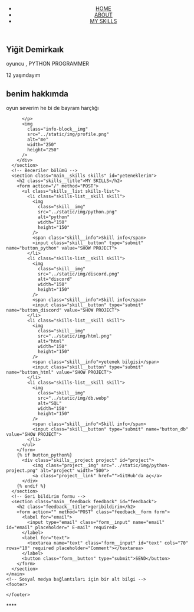 <!DOCTYPE html>
<html lang="en">
  <head>
    <meta charset="UTF-8" />
    <meta
      name="viewport"
      content="width=device-width, user-scalable=no, initial-scale=1.0, maximum-scale=1.0, minimum-scale=1.0"
    />
    <meta http-equiv="X-UA-Compatible" content="ie=edge" />
    <link rel="stylesheet" href="../static/css/style.css" />
    <title>Portföy</title>
  </head>
  <body>
    <header class="header">
      <nav class="header__nav main-nav">
        <ul class="main-nav__list main-list">
          <li class="main-list__item list-item">
            <a class="list-item__link" href="#home">HOME</a>
          </li>
          <li class="main-list__item list-item">
            <a class="list-item__link" href="#about">ABOUT</a>
          </li>
          <li class="main-list__item list-item">
            <a class="list-item__link" href="#skills">MY SKILLS</a>
          </li>
        </ul>
      </nav>
    </header>
    <main class="main">
      <!-- Önizleme bölümü -->
      <section class="main__home home" id="home">
        <h1 class="home__title">Yiğit Demirkaık </h1>
        <p class="home__subtitle">oyuncu , PYTHON PROGRAMMER</p>
      </section>
      12 yaşındayım
      <!-- Hakkımda bölümü -->
      <section class="main__about about" id="about">
        <h2 class="about__title">benim hakkımda</h2>
        <div class="about__info info-block">
          <p class="info-block__text">
           oyun severim he bi de bayram harçlığı


          </p>
          <img
            class="info-block__img"
            src="../static/img/profile.png"
            alt="me"
            width="250"
            height="250"
          />
        </div>
      </section>
      <!-- Beceriler bölümü -->
      <section class="main__skills skills" id="yeteneklerim">
        <h2 class="skills__title">MY SKILLS</h2>
        <form action="/" method="POST">
          <ul class="skills__list skills-list">
            <li class="skills-list__skill skill">
              <img
                class="skill__img"
                src="../static/img/python.png"
                alt="python"
                width="150"
                height="150"
              />
              <span class="skill__info">Skill info</span>
              <input class="skill__button" type="submit" name="button_python" value="SHOW PROJECT">
            </li>
            <li class="skills-list__skill skill">
              <img
                class="skill__img"
                src="../static/img/discord.png"
                alt="discord"
                width="150"
                height="150"
              />
              <span class="skill__info">Skill info</span>
              <input class="skill__button" type="submit" name="button_discord" value="SHOW PROJECT">
            </li>
            <li class="skills-list__skill skill">
              <img
                class="skill__img"
                src="../static/img/html.png"
                alt="html"
                width="150"
                height="150"
              />
              <span class="skill__info">yetenek bilgisi</span>
              <input class="skill__button" type="submit" name="button_html" value="SHOW PROJECT">
            </li> 
            <li class="skills-list__skill skill">
              <img
                class="skill__img"
                src="../static/img/db.webp"
                alt="SQL"
                width="150"
                height="150"
              />
              <span class="skill__info">Skill info</span>
              <input class="skill__button" type="submit" name="button_db" value="SHOW PROJECT">
            </li>
          </ul>
        </form>
        {% if button_python%}
          <div class="skills__project project" id="project">
              <img class="project__img" src="../static/img/python-project.png" alt="project" width="500">
              <a class="project__link" href="">GitHub'da aç</a>
          </div>
        {% endif %}
      </section>
      <!-- Geri bildirim formu -->
      <section class="main__feedback feedback" id="feedback">
        <h2 class="feedback__title">geribildirim</h2>
        <form action="" method="POST" class="feedback__form form">
          <label for="email">
            <input type="email" class="form__input" name="email" id="email" placeholder=" E-mail" required>
          </label>
          <label for="text">
            <textarea name="text" class="form__input" id="text" cols="70" rows="10" required placeholder="Comment"></textarea>
          </label>
          <button class="form__button" type="submit">SEND</button>
        </form>
      </section>
    </main>
    <!-- Sosyal medya bağlantıları için bir alt bilgi -->
    <footer>

    </footer>
  </body>
</html>
****
